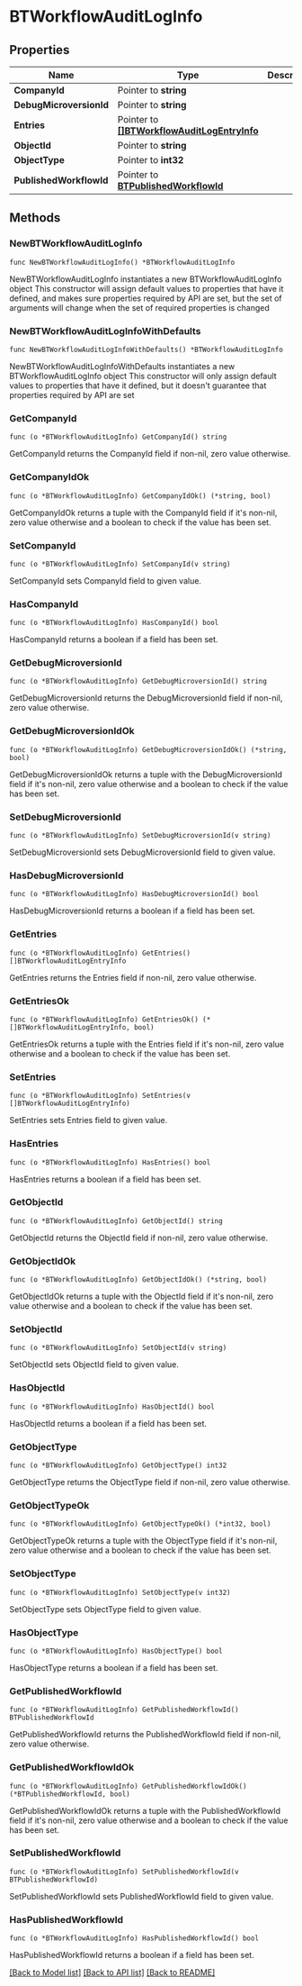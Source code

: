 # BTWorkflowAuditLogInfo

## Properties

Name | Type | Description | Notes
------------ | ------------- | ------------- | -------------
**CompanyId** | Pointer to **string** |  | [optional] 
**DebugMicroversionId** | Pointer to **string** |  | [optional] 
**Entries** | Pointer to [**[]BTWorkflowAuditLogEntryInfo**](BTWorkflowAuditLogEntryInfo.md) |  | [optional] 
**ObjectId** | Pointer to **string** |  | [optional] 
**ObjectType** | Pointer to **int32** |  | [optional] 
**PublishedWorkflowId** | Pointer to [**BTPublishedWorkflowId**](BTPublishedWorkflowId.md) |  | [optional] 

## Methods

### NewBTWorkflowAuditLogInfo

`func NewBTWorkflowAuditLogInfo() *BTWorkflowAuditLogInfo`

NewBTWorkflowAuditLogInfo instantiates a new BTWorkflowAuditLogInfo object
This constructor will assign default values to properties that have it defined,
and makes sure properties required by API are set, but the set of arguments
will change when the set of required properties is changed

### NewBTWorkflowAuditLogInfoWithDefaults

`func NewBTWorkflowAuditLogInfoWithDefaults() *BTWorkflowAuditLogInfo`

NewBTWorkflowAuditLogInfoWithDefaults instantiates a new BTWorkflowAuditLogInfo object
This constructor will only assign default values to properties that have it defined,
but it doesn't guarantee that properties required by API are set

### GetCompanyId

`func (o *BTWorkflowAuditLogInfo) GetCompanyId() string`

GetCompanyId returns the CompanyId field if non-nil, zero value otherwise.

### GetCompanyIdOk

`func (o *BTWorkflowAuditLogInfo) GetCompanyIdOk() (*string, bool)`

GetCompanyIdOk returns a tuple with the CompanyId field if it's non-nil, zero value otherwise
and a boolean to check if the value has been set.

### SetCompanyId

`func (o *BTWorkflowAuditLogInfo) SetCompanyId(v string)`

SetCompanyId sets CompanyId field to given value.

### HasCompanyId

`func (o *BTWorkflowAuditLogInfo) HasCompanyId() bool`

HasCompanyId returns a boolean if a field has been set.

### GetDebugMicroversionId

`func (o *BTWorkflowAuditLogInfo) GetDebugMicroversionId() string`

GetDebugMicroversionId returns the DebugMicroversionId field if non-nil, zero value otherwise.

### GetDebugMicroversionIdOk

`func (o *BTWorkflowAuditLogInfo) GetDebugMicroversionIdOk() (*string, bool)`

GetDebugMicroversionIdOk returns a tuple with the DebugMicroversionId field if it's non-nil, zero value otherwise
and a boolean to check if the value has been set.

### SetDebugMicroversionId

`func (o *BTWorkflowAuditLogInfo) SetDebugMicroversionId(v string)`

SetDebugMicroversionId sets DebugMicroversionId field to given value.

### HasDebugMicroversionId

`func (o *BTWorkflowAuditLogInfo) HasDebugMicroversionId() bool`

HasDebugMicroversionId returns a boolean if a field has been set.

### GetEntries

`func (o *BTWorkflowAuditLogInfo) GetEntries() []BTWorkflowAuditLogEntryInfo`

GetEntries returns the Entries field if non-nil, zero value otherwise.

### GetEntriesOk

`func (o *BTWorkflowAuditLogInfo) GetEntriesOk() (*[]BTWorkflowAuditLogEntryInfo, bool)`

GetEntriesOk returns a tuple with the Entries field if it's non-nil, zero value otherwise
and a boolean to check if the value has been set.

### SetEntries

`func (o *BTWorkflowAuditLogInfo) SetEntries(v []BTWorkflowAuditLogEntryInfo)`

SetEntries sets Entries field to given value.

### HasEntries

`func (o *BTWorkflowAuditLogInfo) HasEntries() bool`

HasEntries returns a boolean if a field has been set.

### GetObjectId

`func (o *BTWorkflowAuditLogInfo) GetObjectId() string`

GetObjectId returns the ObjectId field if non-nil, zero value otherwise.

### GetObjectIdOk

`func (o *BTWorkflowAuditLogInfo) GetObjectIdOk() (*string, bool)`

GetObjectIdOk returns a tuple with the ObjectId field if it's non-nil, zero value otherwise
and a boolean to check if the value has been set.

### SetObjectId

`func (o *BTWorkflowAuditLogInfo) SetObjectId(v string)`

SetObjectId sets ObjectId field to given value.

### HasObjectId

`func (o *BTWorkflowAuditLogInfo) HasObjectId() bool`

HasObjectId returns a boolean if a field has been set.

### GetObjectType

`func (o *BTWorkflowAuditLogInfo) GetObjectType() int32`

GetObjectType returns the ObjectType field if non-nil, zero value otherwise.

### GetObjectTypeOk

`func (o *BTWorkflowAuditLogInfo) GetObjectTypeOk() (*int32, bool)`

GetObjectTypeOk returns a tuple with the ObjectType field if it's non-nil, zero value otherwise
and a boolean to check if the value has been set.

### SetObjectType

`func (o *BTWorkflowAuditLogInfo) SetObjectType(v int32)`

SetObjectType sets ObjectType field to given value.

### HasObjectType

`func (o *BTWorkflowAuditLogInfo) HasObjectType() bool`

HasObjectType returns a boolean if a field has been set.

### GetPublishedWorkflowId

`func (o *BTWorkflowAuditLogInfo) GetPublishedWorkflowId() BTPublishedWorkflowId`

GetPublishedWorkflowId returns the PublishedWorkflowId field if non-nil, zero value otherwise.

### GetPublishedWorkflowIdOk

`func (o *BTWorkflowAuditLogInfo) GetPublishedWorkflowIdOk() (*BTPublishedWorkflowId, bool)`

GetPublishedWorkflowIdOk returns a tuple with the PublishedWorkflowId field if it's non-nil, zero value otherwise
and a boolean to check if the value has been set.

### SetPublishedWorkflowId

`func (o *BTWorkflowAuditLogInfo) SetPublishedWorkflowId(v BTPublishedWorkflowId)`

SetPublishedWorkflowId sets PublishedWorkflowId field to given value.

### HasPublishedWorkflowId

`func (o *BTWorkflowAuditLogInfo) HasPublishedWorkflowId() bool`

HasPublishedWorkflowId returns a boolean if a field has been set.


[[Back to Model list]](../README.md#documentation-for-models) [[Back to API list]](../README.md#documentation-for-api-endpoints) [[Back to README]](../README.md)


